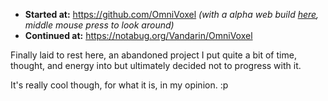 - **Started at:** https://github.com/OmniVoxel _(with a alpha web build [here](https://omnivoxel.github.io/), middle mouse press to look around)_
- **Continued at:** https://notabug.org/Vandarin/OmniVoxel

Finally laid to rest here, an abandoned project I put quite a bit of time, thought, and energy into but ultimately decided not to progress with it.

It's really cool though, for what it is, in my opinion. :p
